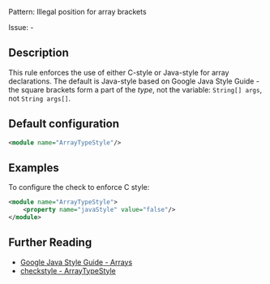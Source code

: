 Pattern: Illegal position for array brackets

Issue: -

## Description

This rule enforces the use of either C-style or Java-style for array declarations. The default is Java-style based on Google Java Style Guide - the square brackets form a part of the _type_, not the variable: `String[] args`, not `String args[]`.

## Default configuration

```xml
<module name="ArrayTypeStyle"/>
```

## Examples

To configure the check to enforce C style: 

```xml
<module name="ArrayTypeStyle">
    <property name="javaStyle" value="false"/>
</module>
```

## Further Reading

* [Google Java Style Guide - Arrays](https://google.github.io/styleguide/javaguide.html#s4.8.3-arrays)
* [checkstyle - ArrayTypeStyle](https://checkstyle.sourceforge.io/checks/misc/arraytypestyle.html#ArrayTypeStyle)
